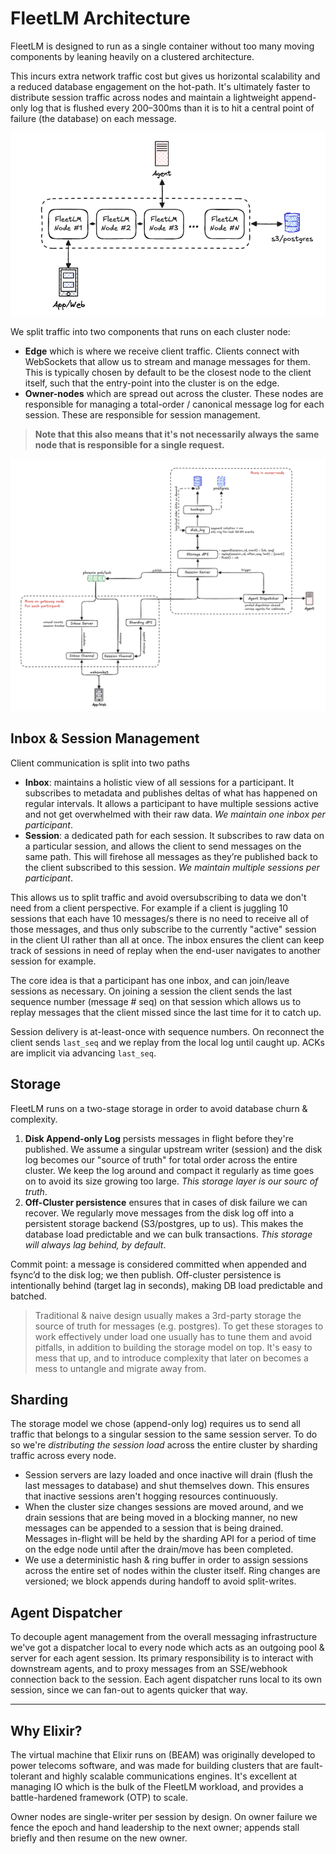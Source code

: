 # FleetLM Architecture

FleetLM is designed to run as a single container without too many moving components by leaning heavily on a clustered architecture. 

This incurs extra network traffic cost but gives us horizontal scalability and a reduced database engagement on the hot-path. It's ultimately faster to distribute session traffic across nodes and maintain a lightweight append-only log that is flushed every 200–300ms than it is to hit a central point of failure (the database) on each message.

![](./high-level-clustered.png)

We split traffic into two components that runs on each cluster node:

* **Edge** which is where we receive client traffic. Clients connect with WebSockets that allow us to stream and manage messages for them. This is typically chosen by default to be the closest node to the client itself, such that the entry-point into the cluster is on the edge.
* **Owner-nodes** which are spread out across the cluster. These nodes are responsible for managing a total-order / canonical message log for each session. These are responsible for session management.

> **Note that this also means that it's not necessarily always the same node that is responsible for a single request.**

![](./architecture.png)

## Inbox & Session Management

Client communication is split into two paths

- **Inbox**: maintains a holistic view of all sessions for a participant. It subscribes to metadata and publishes deltas of what has happened on regular intervals. It allows a participant to have multiple sessions active and not get overwhelmed with their raw data. *We maintain one inbox per participant*.
- **Session**: a dedicated path for each session. It subscribes to raw data on a particular session, and allows the client to send messages on the same path. This will firehose all messages as they’re published back to the client subscribed to this session. *We maintain multiple sessions per participant*.

This allows us to split traffic and avoid oversubscribing to data we don't need from a client perspective. For example if a client is juggling 10 sessions that each have 10 messages/s there is no need to receive all of those messages, and thus only subscribe to the currently "active" session in the client UI rather than all at once. The inbox ensures the client can keep track of sessions in need of replay when the end-user navigates to another session for example.

The core idea is that a participant has one inbox, and can join/leave sessions as necessary. On joining a session the client sends the last sequence number (message # seq) on that session which allows us to replay messages that the client missed since the last time for it to catch up.

Session delivery is at-least-once with sequence numbers. On reconnect the client sends `last_seq` and we replay from the local log until caught up. ACKs are implicit via advancing `last_seq`.

## Storage

FleetLM runs on a two-stage storage in order to avoid database churn & complexity.

1. **Disk Append-only Log** persists messages in flight before they're published. We assume a singular upstream writer (session) and the disk log becomes our "source of truth" for total order across the entire cluster. We keep the log around and compact it regularly as time goes on to avoid its size growing too large. *This storage layer is our sourc of truth*.
2. **Off-Cluster persistence** ensures that in cases of disk failure we can recover. We regularly move messages from the disk log off into a persistent storage backend (S3/postgres, up to us). This makes the database load predictable and we can bulk transactions. *This storage will always lag behind, by default*.

Commit point: a message is considered committed when appended and fsync’d to the disk log; we then publish. Off-cluster persistence is intentionally behind (target lag in seconds), making DB load predictable and batched.

> Traditional & naive design usually makes a 3rd-party storage the source of truth for messages (e.g. postgres). To get these storages to work effectively under load one usually has to tune them and avoid pitfalls, in addition to building the storage model on top. It's easy to mess that up, and to introduce complexity that later on becomes a mess to untangle and migrate away from.

## Sharding

The storage model we chose (append-only log) requires us to send all traffic that belongs to a singular session to the same session server. To do so we're _distributing the session load_ across the entire cluster by sharding traffic across every node.

- Session servers are lazy loaded and once inactive will drain (flush the last messages to database) and shut themselves down. This ensures that inactive sessions aren't hogging resources continuously.
- When the cluster size changes sessions are moved around, and we drain sessions that are being moved in a blocking manner, no new messages can be appended to a session that is being drained. Messages in-flight will be held by the sharding API for a period of time on the edge node until after the drain/move has been completed.
- We use a deterministic hash & ring buffer in order to assign sessions across the entire set of nodes within the cluster itself. Ring changes are versioned; we block appends during handoff to avoid split-writes.

## Agent Dispatcher

To decouple agent management from the overall messaging infrastructure we've got a dispatcher local to every node which acts as an outgoing pool & server for each agent session. Its primary responsibility is to interact with downstream agents, and to proxy messages from an SSE/webhook connection back to the session. Each agent dispatcher runs local to its own session, since we can fan-out to agents quicker that way.

* **

## Why Elixir?

The virtual machine that Elixir runs on (BEAM) was originally developed to power telecoms software, and was made for building clusters that are fault-tolerant and highly scalable communications engines. It's excellent at managing IO which is the bulk of the FleetLM workload, and provides a battle-hardened framework (OTP) to scale.

Owner nodes are single-writer per session by design. On owner failure we fence the epoch and hand leadership to the next owner; appends stall briefly and then resume on the new owner.